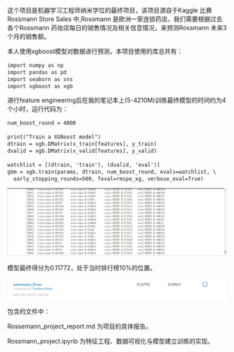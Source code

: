 这个项目是机器学习工程师纳米学位的最终项目，该项目源自于Kaggle 比赛Rossmann Store Sales 中,Rossmann 是欧洲一家连锁药店，我们需要根据过去各个Rossmann 药妆店每日的销售情况及相关信息情况，来预测Rossmann 未来3个月的销售额。  

本人使用xgboost模型对数据进行预测，本项目使用的库总共有：

```
import numpy as np
import pandas as pd
import seaborn as sns
import xgboost as xgb
```

进行feature engineering后在我的笔记本上(5-4210M)训练最终模型的时间约为4个小时，运行代码为：

```
num_boost_round = 4000

print("Train a XGBoost model")
dtrain = xgb.DMatrix(x_train[features], y_train)
dvalid = xgb.DMatrix(x_valid[features], y_valid)

watchlist = [(dtrain, 'train'), (dvalid, 'eval')]
gbm = xgb.train(params, dtrain, num_boost_round, evals=watchlist, \
  early_stopping_rounds=500, feval=rmspe_xg, verbose_eval=True)
```

![snap_screen_20171227200441](MarkdownImages\snap_screen_20171227200441.png)

模型最终得分为0.11772，处于当时排行榜10%的位置。

![snap_screen_20171225210400](MarkdownImages\snap_screen_20171225210400.png)

包含的文件中：

Rossemann_project_report.md 为项目的具体报告。

Rossmann_project.ipynb 为特征工程、数据可视化与模型建立训练的实现。